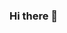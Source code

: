 ### Hi there 👋

<!--
**samuelogboye/samuelogboye** is a ✨ _special_ ✨ repository because its `README.md` (this file) appears on your GitHub profile.

Here are some ideas to get you started:

- 🔭 I’m currently working on alx-pre_course
- 🌱 I’m currently learning Tailwind CSS, C and Javascript
- 👯 I’m looking to collaborate on programming
- 🤔 I’m looking for help with some cool tips in Tailwind CSS
- 💬 Ask me about HTML and CSS 
- 📫 How to reach me: Twitter and LindedIn
- 😄 Pronouns: he/him
- ⚡ Fun fact: Did you know that the first computer programmer was a woman named Ada Lovelace? She wrote the first algorithm designed to be processed by a machine, and is often considered to be the world's first computer programmer
-->
